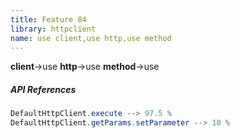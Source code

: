 ```yaml
---
title: Feature 84
library: httpclient
name: use client,use http,use method
---
```


**client**->use **http**->use **method**->use 

##### API References

```java
DefaultHttpClient.execute --> 97.5 %
DefaultHttpClient.getParams.setParameter --> 10 %
```
